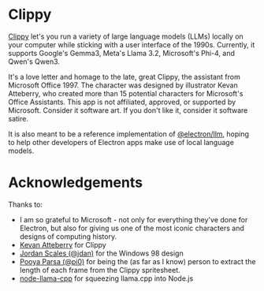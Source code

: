 # Clippy

[Clippy](https://felixrieseberg.github.io/clippy/) let's you run a variety of large language models (LLMs) locally on your computer while sticking with a user interface of the 1990s. Currently, it supports Google's Gemma3, Meta's Llama 3.2, Microsoft's Phi-4, and Qwen's Qwen3.

It's a love letter and homage to the late, great Clippy, the assistant from Microsoft Office 1997. The character was designed by illustrator Kevan Atteberry, who created more than 15 potential characters for Microsoft's Office Assistants. This app is not affiliated, approved, or supported by Microsoft. Consider it software art. If you don't like it, consider it software satire.

It is also meant to be a reference implementation of [@electron/llm](https://github.com/electron/llm), hoping to help other developers of Electron apps make use of local language models.

# Acknowledgements

Thanks to:

- I am so grateful to Microsoft - not only for everything they've done for Electron, but also for giving us one of the most iconic characters and designs of computing history.
- [Kevan Atteberry](https://www.kevanatteberry.com/) for Clippy
- [Jordan Scales (@jdan)](https://github.com/jdan) for the Windows 98 design
- [Pooya Parsa (@pi0)](https://github.com/pi0) for being the (as far as I know) person to extract the length of each frame from the Clippy spritesheet.
- [node-llama-cpp](https://github.com/withcatai/node-llama-cpp) for squeezing llama.cpp into Node.js
